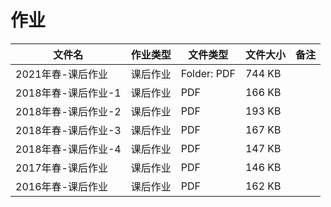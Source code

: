 # 作业

文件名|作业类型|文件类型|文件大小|备注
---|---|---|---|---
2021年春-课后作业|课后作业|Folder: PDF|744 KB
2018年春-课后作业-1|课后作业|PDF|166 KB
2018年春-课后作业-2|课后作业|PDF|193 KB
2018年春-课后作业-3|课后作业|PDF|167 KB
2018年春-课后作业-4|课后作业|PDF|147 KB
2017年春-课后作业|课后作业|PDF|146 KB
2016年春-课后作业|课后作业|PDF|162 KB
